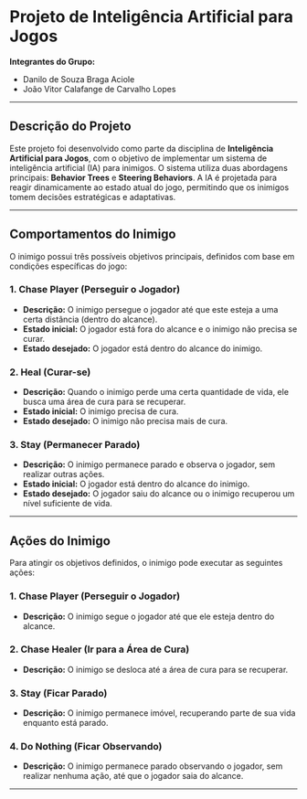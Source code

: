 # **Projeto de Inteligência Artificial para Jogos**

**Integrantes do Grupo:**
- Danilo de Souza Braga Aciole  
- João Vitor Calafange de Carvalho Lopes  

---

## **Descrição do Projeto**

Este projeto foi desenvolvido como parte da disciplina de **Inteligência Artificial para Jogos**, com o objetivo de implementar um sistema de inteligência artificial (IA) para inimigos. O sistema utiliza duas abordagens principais: **Behavior Trees** e **Steering Behaviors**. A IA é projetada para reagir dinamicamente ao estado atual do jogo, permitindo que os inimigos tomem decisões estratégicas e adaptativas.

---

## **Comportamentos do Inimigo**

O inimigo possui três possíveis objetivos principais, definidos com base em condições específicas do jogo:

### **1. Chase Player (Perseguir o Jogador)**  
- **Descrição:** O inimigo persegue o jogador até que este esteja a uma certa distância (dentro do alcance).  
- **Estado inicial:** O jogador está fora do alcance e o inimigo não precisa se curar.  
- **Estado desejado:** O jogador está dentro do alcance do inimigo.  

### **2. Heal (Curar-se)**  
- **Descrição:** Quando o inimigo perde uma certa quantidade de vida, ele busca uma área de cura para se recuperar.  
- **Estado inicial:** O inimigo precisa de cura.  
- **Estado desejado:** O inimigo não precisa mais de cura.  

### **3. Stay (Permanecer Parado)**  
- **Descrição:** O inimigo permanece parado e observa o jogador, sem realizar outras ações.  
- **Estado inicial:** O jogador está dentro do alcance do inimigo.  
- **Estado desejado:** O jogador saiu do alcance ou o inimigo recuperou um nível suficiente de vida.  

---

## **Ações do Inimigo**

Para atingir os objetivos definidos, o inimigo pode executar as seguintes ações:  

### **1. Chase Player (Perseguir o Jogador)**  
- **Descrição:** O inimigo segue o jogador até que ele esteja dentro do alcance.  

### **2. Chase Healer (Ir para a Área de Cura)**  
- **Descrição:** O inimigo se desloca até a área de cura para se recuperar.  

### **3. Stay (Ficar Parado)**  
- **Descrição:** O inimigo permanece imóvel, recuperando parte de sua vida enquanto está parado.  

### **4. Do Nothing (Ficar Observando)**  
- **Descrição:** O inimigo permanece parado observando o jogador, sem realizar nenhuma ação, até que o jogador saia do alcance.  

---
